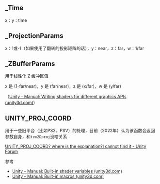 ## _Time

x：y：time

## _ProjectionParams

x：1或-1（如果使用了翻转的投影矩阵的话），y：near，z：far，w：1/far

## _ZBufferParams

用于线性化 Z 缓冲区值

x 是 (1-far/near)，y 是 (far/near)，z 是 (x/far)，w 是 (y/far)

（[Unity - Manual: Writing shaders for different graphics APIs (unity3d.com)](https://docs.unity3d.com/Manual/SL-PlatformDifferences.html)）

## UNITY_PROJ_COORD

用于一些旧平台（比如PS2、PSV）的处理，目前（2022年）认为该函数会返回参数自身，和`tex2Dproj`没啥关系

[UNITY_PROJ_COORD? where is the explanation?I cannot find it - Unity Forum](https://forum.unity.com/threads/unity_proj_coord-where-is-the-explanation-i-cannot-find-it.154404/)

参考

-   [Unity - Manual: Built-in shader variables (unity3d.com)](https://docs.unity3d.com/Manual/SL-UnityShaderVariables.html)
-   [Unity - Manual: Built-in macros (unity3d.com)](https://docs.unity3d.com/Manual/SL-BuiltinMacros.html)